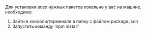 Для установки всех нужных пакетов локально у вас на машине, необходимо:
1. Зайти в консоли/терминале в папку с файлом package.json
2. Запустить команду 'npm install'
